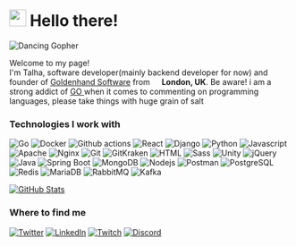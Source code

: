 <h1><img src="https://emojis.slackmojis.com/emojis/images/1531849430/4246/blob-sunglasses.gif?1531849430" width="30"/> Hello there! </h1>

![Dancing Gopher](http://static.velvetcache.org/pages/2018/06/13/party-gopher/dancing-gopher.gif)
<p>Welcome to my page! </br> I'm Talha, software developer(mainly backend developer for now) and founder of <a href="https://www.goldenhandsoftware.co.uk/" target="_blank">Goldenhand Software<a/> from <img src="https://image.flaticon.com/icons/svg/197/197374.svg" width="13"/> <b>London, UK</b>. Be aware! i am a strong addict of <a href="https://golang.org" target="_blank">GO <a/> when it comes to commenting on programming languages, please take things with huge grain of salt</p>
<h3>Technologies I work with</h3>
<p>
  <img alt="Go" src="https://img.shields.io/badge/-Go-1a73e8?style=flat-square&logo=go&logoColor=white" />
  <img alt="Docker" src="https://img.shields.io/badge/-Docker-46a2f1?style=flat-square&logo=docker&logoColor=white" />
  <img alt="Github actions" src="https://img.shields.io/badge/-Github_Actions-2088FF?style=flat-square&logo=github-actions&logoColor=white" />
  <img alt="React" src="https://img.shields.io/badge/-React-45b8d8?style=flat-square&logo=react&logoColor=white" />
  <img alt="Django" src="https://img.shields.io/badge/-Django-5849BE?style=flat-square&logo=django&logoColor=white" />
  <img alt="Python" src="https://img.shields.io/badge/-Python-311C87?style=flat-square&logo=python&logoColor=white" />
  <img alt="Javascript" src="https://img.shields.io/badge/-Javascript-430098?style=flat-square&logo=javascript&logoColor=white" />
  <img alt="Apache" src="https://img.shields.io/badge/-Apache-764ABC?style=flat-square&logo=apache&logoColor=white" />
  <img alt="Nginx" src="https://img.shields.io/badge/-Nginx-ea2845?style=flat-square&logo=nginx&logoColor=white" />
  <img alt="Git" src="https://img.shields.io/badge/-Git-F05032?style=flat-square&logo=git&logoColor=white" />
  <img alt="GitKraken" src="https://img.shields.io/badge/-GitKraken-179287?style=flat-square&logo=gitkraken&logoColor=white" />
  <img alt="HTML" src="https://img.shields.io/badge/-HTML-F7B93E?style=flat-square&logo=html5&logoColor=white" />
  <img alt="Sass" src="https://img.shields.io/badge/-Sass-E10098?style=flat-square&logo=sass&logoColor=white" />
  <img alt="Unity" src="https://img.shields.io/badge/-Unity-DD0031?style=flat-square&logo=unity&logoColor=white" />
  <img alt="jQuery" src="https://img.shields.io/badge/-jQuery-EC4A3F?style=flat-square&logo=jquery&logoColor=white" />
  <img alt="Java" src="https://img.shields.io/badge/-Java-F9A03C?style=flat-square&logo=java&logoColor=white" />
  <img alt="Spring Boot" src="https://img.shields.io/badge/-Spring Boot-68BD45?style=flat-square&logo=spring&logoColor=white" />
  <img alt="MongoDB" src="https://img.shields.io/badge/-MongoDB-13aa52?style=flat-square&logo=mongodb&logoColor=white" />
  <img alt="Nodejs" src="https://img.shields.io/badge/-Nodejs-43853d?style=flat-square&logo=Node.js&logoColor=white" />
  <img alt="Postman" src="https://img.shields.io/badge/-Postman-FD6C35?style=flat-square&logo=postman&logoColor=white" />
  <img alt="PostgreSQL" src="https://img.shields.io/badge/-PostgreSQL-336791?style=flat-square&logo=postgresql&logoColor=white" />
  <img alt="Redis" src="https://img.shields.io/badge/-Redis-922121?style=flat-square&logo=redis&logoColor=white" />
  <img alt="MariaDB" src="https://img.shields.io/badge/-MariaDB-C4996C?style=flat-square&logo=mariadb&logoColor=white" />
  <img alt="RabbitMQ" src="https://img.shields.io/badge/-RabbitMQ-FF6600?style=flat-square&logo=RabbitMQ&logoColor=white" />
  <img alt="Kafka" src="https://img.shields.io/badge/-Kafka-000000?style=flat-square&logo=Apache%20kafka&logoColor=white" />
</p>

[![GitHub Stats](https://github-readme-stats.vercel.app/api?username=mrwormhole&show_icons=true&theme=algolia&count_private=true)](https://bit.ly/2DRJEXJ)

<h3>Where to find me</h3>
<p><a href="https://twitter.com/mr_wormhole" target="_blank"><img alt="Twitter" src="https://img.shields.io/badge/twitter-%231DA1F2.svg?&style=for-the-badge&logo=twitter&logoColor=white" /></a> <a href="https://www.linkedin.com/in/talha-altinel/" target="_blank"><img alt="LinkedIn" src="https://img.shields.io/badge/linkedin-%230077B5.svg?&style=for-the-badge&logo=linkedin&logoColor=white" /></a> <a href="https://www.twitch.tv/mrwormhole" target="_blank"><img alt="Twitch" src="https://img.shields.io/badge/twitch-%239147FF.svg?&style=for-the-badge&logo=twitch&logoColor=white" /></a> <a href="https://discord.gg/EeRS3K" target="_blank"><img alt="Discord" src="https://img.shields.io/badge/discord-%23738ADB.svg?&style=for-the-badge&logo=discord&logoColor=white" /></a>
</p>


